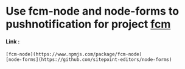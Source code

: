 # Use fcm-node and node-forms to pushnotification for project [fcm](https://github.com/maobui/fcm)

#### Link :
	[fcm-node](https://www.npmjs.com/package/fcm-node)
	[node-forms](https://github.com/sitepoint-editors/node-forms)